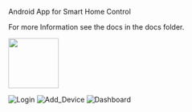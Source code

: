 Android App for Smart Home Control

For more Information see the docs in the docs folder.

<img src="https://user-images.githubusercontent.com/63300156/140333952-1de44b9f-a81e-4651-ad60-02bf3620790f.jpg" width="100" height="100">



![Login](https://user-images.githubusercontent.com/63300156/140333952-1de44b9f-a81e-4651-ad60-02bf3620790f.jpg)
![Add_Device](https://user-images.githubusercontent.com/63300156/140333899-7c79fe0c-91d3-4ee0-8ebd-cb85687900e6.jpg)
![Dashboard](https://user-images.githubusercontent.com/63300156/140333934-52ff3fcd-d9c7-4be6-b128-9597eeb64f57.jpg)
